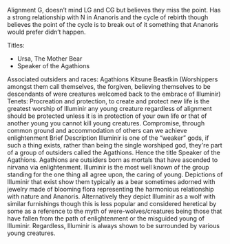 Alignment
G, doesn’t mind LG and CG but believes they miss the point. Has a strong relationship with N in Ananoris and the cycle of rebirth though believes the point of the cycle is to break out of it something that Ananoris would prefer didn’t happen.

Titles: 
  - Ursa, The Mother Bear
  - Speaker of the Agathions

Associated outsiders and races:
Agathions 
Kitsune
Beastkin (Worshippers amongst them call themselves, the forgiven, believing themselves to be descendants of were creatures welcomed back to the embrace of Illuminir)
Tenets:
Procreation and protection, to create and protect new life is the greatest worship of Illuminir any young creature regardless of alignment should be protected unless it is in protection of your own life or that of another young you cannot kill young creatures. 
Compromise, through common ground and accommodation of others can we achieve enlightenment
Brief Description
Illuminir is one of the “weaker” gods, if such a thing exists, rather than being the single worshiped god, they're part of a group of outsiders called the Agathions. Hence the title Speaker of the Agathions. Agathions are outsiders born as mortals that have ascended to nirvana via enlightenment. Illuminir is the most well known of the group standing for the one thing all agree upon, the caring of young. 
Depictions of Illuminir that exist show them typically as a bear sometimes adorned with jewelry made of blooming flora representing the harmonious relationship with nature and Ananoris. Alternatively they depict Illuminir as a wolf with similar furnishings though this is less popular and considered heretical by some as a reference to the myth of were-wolves/creatures being those that have fallen from the path of enlightenment or the misguided young of Illuminir. Regardless, Illuminir is always shown to be surrounded by various young creatures.
